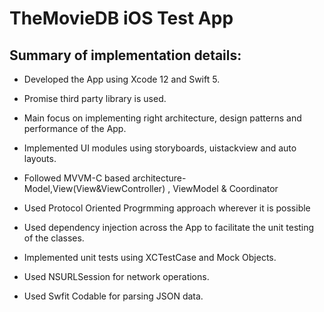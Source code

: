 # TheMovieDB iOS Test App

## Summary of implementation details:

- Developed the App using Xcode 12 and Swift 5.

- Promise third party library is used.

- Main focus on implementing right architecture, design patterns and performance of the App.

- Implemented UI modules using storyboards, uistackview and auto layouts.

- Followed MVVM-C based architecture- Model,View(View&ViewController) , ViewModel & Coordinator

- Used Protocol Oriented Progrmming approach wherever it is possible

- Used dependency injection across the App to facilitate the unit testing of the classes.

- Implemented unit tests using XCTestCase and Mock Objects.

- Used NSURLSession for network operations.

- Used Swfit Codable for parsing JSON data.
